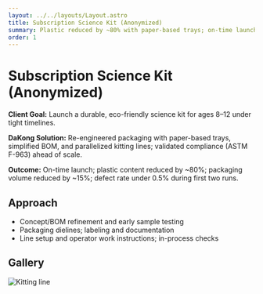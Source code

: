```yaml
---
layout: ../../layouts/Layout.astro
title: Subscription Science Kit (Anonymized)
summary: Plastic reduced by ~80% with paper-based trays; on-time launch for a monthly box.
order: 1
---
```


# Subscription Science Kit (Anonymized)

**Client Goal:** Launch a durable, eco-friendly science kit for ages 8–12 under tight timelines.

**DaKong Solution:** Re-engineered packaging with paper-based trays, simplified BOM, and parallelized kitting lines; validated compliance (ASTM F-963) ahead of scale.

**Outcome:** On-time launch; plastic content reduced by ~80%; packaging volume reduced by ~15%; defect rate under 0.5% during first two runs.

## Approach

- Concept/BOM refinement and early sample testing
- Packaging dielines; labeling and documentation
- Line setup and operator work instructions; in-process checks

## Gallery

![Kitting line](/images/product-development.png)

